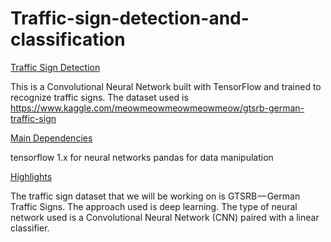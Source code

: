 # Traffic-sign-detection-and-classification

[Traffic Sign Detection](Traffic-Sign-Detection.md)

This is a Convolutional Neural Network built with TensorFlow and trained to recognize traffic signs. 
The dataset used is https://www.kaggle.com/meowmeowmeowmeowmeow/gtsrb-german-traffic-sign

[Main Dependencies](Main-Dependencies.md)

tensorflow 1.x for neural networks
pandas for data manipulation

[Highlights](highlights.md)

The traffic sign dataset that we will be working on is GTSRB — German Traffic Signs. 
The approach used is deep learning.
The type of neural network used is a Convolutional Neural Network (CNN) paired with a linear classifier.
